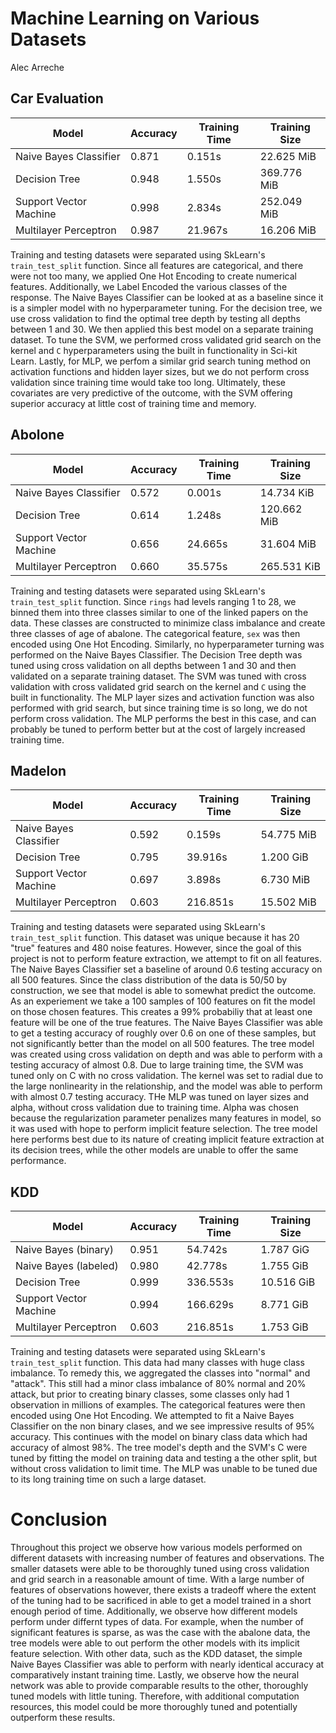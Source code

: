 # Machine Learning on Various Datasets 
Alec Arreche

## Car Evaluation 

| Model                  | Accuracy | Training Time | Training Size  |
| -----------------------| ---------| ------------- | -------------- |
| Naive Bayes Classifier | 0.871    | 0.151s        | 22.625 MiB     |
| Decision Tree          | 0.948    | 1.550s        | 369.776 MiB    |
| Support Vector Machine | 0.998    | 2.834s        | 252.049 MiB    |
| Multilayer Perceptron  | 0.987    | 21.967s       | 16.206 MiB     |

Training and testing datasets were separated using SkLearn's `train_test_split` function. 
Since all features are categorical, and there were not too many, we applied One Hot Encoding to create numerical features. 
Additionally, we Label Encoded the various classes of the response. 
The Naive Bayes Classifier can be looked at as a baseline since it is a simpler model with no hyperparameter tuning. 
For the decision tree, we use cross validation to find the optimal tree depth by testing all depths between 1 and 30. 
We then applied this best model on a separate training dataset. 
To tune the SVM, we performed cross validated grid search on the kernel and `C` hyperparameters using the built in functionality
in Sci-kit Learn. 
Lastly, for MLP, we perfom a similar grid search tuning method on activation functions and hidden layer sizes, but we do not perform cross validation since training time would take too long. 
Ultimately, these covariates are very predictive of the outcome, with the SVM offering superior accuracy at little cost of training time and memory. 

## Abolone 

| Model                  | Accuracy | Training Time | Training Size  |
| -----------------------| ---------| ------------- | -------------- |
| Naive Bayes Classifier | 0.572    | 0.001s        | 14.734 KiB     |
| Decision Tree          | 0.614    | 1.248s        | 120.662 MiB    |
| Support Vector Machine | 0.656    | 24.665s       | 31.604 MiB     |
| Multilayer Perceptron  | 0.660    | 35.575s       | 265.531 KiB    |

Training and testing datasets were separated using SkLearn's `train_test_split` function. 
Since `rings` had levels ranging 1 to 28, we binned them into three classes similar to one of the linked papers on the data. 
These classes are constructed to minimize class imbalance and create three classes of age of abalone. 
The categorical feature, `sex` was then encoded using One Hot Encoding. 
Similarly, no hyperparameter turning was performed on the Naive Bayes Classifier. 
The Decision Tree depth was tuned using cross validation on all depths between 1 and 30 and then validated on a separate training dataset. 
The SVM was tuned with cross validation with cross validated grid search on the kernel and `C` using the built in functionality. 
The MLP layer sizes and activation function was also performed with grid search, but since training time is so long, we do not perform cross validation. 
The MLP performs the best in this case, and can probably be tuned to perform better but at the cost of largely increased training time. 

## Madelon 

| Model                  | Accuracy | Training Time | Training Size  |
| -----------------------| ---------| ------------- | -------------- |
| Naive Bayes Classifier | 0.592    | 0.159s        | 54.775 MiB     |
| Decision Tree          | 0.795    | 39.916s       | 1.200 GiB      |
| Support Vector Machine | 0.697    | 3.898s        | 6.730 MiB      |
| Multilayer Perceptron  | 0.603    | 216.851s      | 15.502 MiB     |

Training and testing datasets were separated using SkLearn's `train_test_split` function. 
This dataset was unique because it has 20 "true" features and 480 noise features.
However, since the goal of this project is not to perform feature extraction, we attempt to fit on all features. 
The Naive Bayes Classifier set a baseline of around 0.6 testing accuracy on all 500 features. 
Since the class distribution of the data is 50/50 by construction, we see that model is able to somewhat predict the outcome. 
As an experiement we take a 100 samples of 100 features on fit the model on those chosen features. 
This creates a 99% probabiliy that at least one feature will be one of the true features. 
The Naive Bayes Classifier was able to get a testing accuracy of roughly over 0.6 on one of these samples, but not significantly better than the model on all 500 features. 
The tree model was created using cross validation on depth and was able to perform with a testing accuracy of almost 0.8. 
Due to large training time, the SVM was tuned only on C with no cross validation. 
The kernel was set to radial due to the large nonlinearity in the relationship, and the model was able to perform with almost 0.7 testing accuracy. 
THe MLP was tuned on layer sizes and alpha, without cross validation due to training time. 
Alpha was chosen because the regularization parameter penalizes many features in model, so it was used with hope to perform implicit feature selection. 
The tree model here performs best due to its nature of creating implicit feature extraction at its decision trees, while the other models are unable to offer the same performance. 

## KDD

| Model                  | Accuracy | Training Time | Training Size  |
| -----------------------| ---------| ------------- | -------------- |
| Naive Bayes (binary)   | 0.951    | 54.742s       | 1.787 GiG      |
| Naive Bayes (labeled)  | 0.980    | 42.778s       | 1.755 GiB      |
| Decision Tree          | 0.999    | 336.553s      | 10.516 GiB     |
| Support Vector Machine | 0.994    | 166.629s      | 8.771 GiB      |
| Multilayer Perceptron  | 0.603    | 216.851s      | 1.753 GiB      |

Training and testing datasets were separated using SkLearn's `train_test_split` function. 
This data had many classes with huge class imbalance. To remedy this, we aggregated the classes into "normal" and "attack". 
This still had a minor class imbalance of 80% normal and 20% attack, but prior to creating binary classes, some classes only had 1 observation in millions of examples. 
The categorical features were then encoded using One Hot Encoding. 
We attempted to fit a Naive Bayes Classifier on the non binary clases, and we see impressive results of 95% accuracy. 
This continues with the model on binary class data which had accuracy of almost 98%. 
The tree model's depth and the SVM's C were tuned by fitting the model on training data and testing a the other split, but without cross validation to limit time. 
The MLP was unable to be tuned due to its long training time on such a large dataset. 

# Conclusion

Throughout this project we observe how various models performed on different datasets with increasing number of features and observations. 
The smaller datasets were able to be thoroughly tuned using cross validation and grid search in a reasonable amount of time. 
With a large number of features of observations however, there exists a tradeoff where the extent of the tuning had to be sacrificed in able to get a model trained in a short enough period of time. 
Additionally, we observe how different models perform under differnt types of data. 
For example, when the number of significant features is sparse, as was the case with the abalone data, the tree models were able to out perform the other models with its implicit feature selection. 
With other data, such as the KDD dataset, the simple Naive Bayes Classifier was able to perform with nearly identical accuracy at comparatively instant training time.
Lastly, we observe how the neural network was able to provide comparable results to the other, thoroughly tuned models with little tuning. 
Therefore, with additional computation resources, this model could be more thoroughly tuned and potentially outperform these results. 
